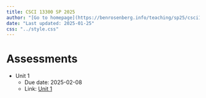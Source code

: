 ```yaml
---
title: CSCI 13300 SP 2025
author: "[Go to homepage](https://benrosenberg.info/teaching/sp25/csci13300.html)"
date: "Last updated: 2025-01-25"
css: "../style.css"
---
```


# Assessments

- Unit 1
  - Due date: 2025-02-08
  - Link: [Unit 1](unit_assessments/unit1_assessment.html)

